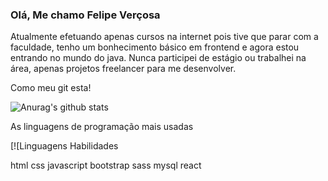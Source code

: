### Olá, Me chamo Felipe Verçosa

Atualmente efetuando apenas cursos na internet pois tive que parar com a faculdade, tenho um bonhecimento básico em frontend e agora estou entrando no mundo do java. Nunca participei de estágio ou trabalhei na área, apenas projetos freelancer para me desenvolver.


Como meu git esta!

![Anurag's github stats](https://github.com/FeehOliveira?tab=repositories)


As linguagens de programação mais usadas

[![Linguagens Habilidades 

html
css
javascript
bootstrap
sass
mysql
react